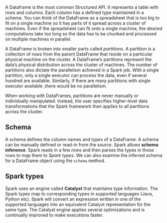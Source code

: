 A Dataframe is the most common Structured API. It represents a table with rows and columns. Each column has a defined type maintained in a schema. You can think of the DataFrame as a spreadsheet that is too big to fit on a single machine so it has parts of it spread across a cluster of machines. Even if the spreadsheet can fit onto a single machine, the desired computations take too long so the data has to be chunked and processed on multiple machines in parallel.

A DataFrame is broken into smaller parts called _partitions_. A partition is a collection of rows from the parent DataFrame that reside on a particular physical machine on the cluster. A DataFrame’s partitions represent the data’s physical distribution across the cluster of machines. The number of partitions also dictate the parallelism achieved in a Spark job. With a single partition, only a single executor can process the data, even if several hundred are available. Similarly, if there are many partitions with single executor available ,there would be no parallelism.

When working with DataFrames, partitions are never manually or individually manipulated. Instead, the user specifies higher-level data transformations that the Spark framework then applies to all partitions across the cluster.

## Schema[](app://obsidian.md/index.html#Schema)

A schema defines the column names and types of a DataFrame. A schema can be manually defined or read-in from the source. Spark allows **schema inference**. Spark reads in a few rows and then parses the types in those rows to map them to _Spark types_. We can also examine the inferred schema for a DataFrame object using the `schema` method.

## Spark types[](app://obsidian.md/index.html#Spark-types)

Spark uses an engine called **Catalyst** that maintains type information. The Spark types map to corresponding types in supported languages (Java, Python etc). Spark will convert an expression written in one of the supported languages into an equivalent Catalyst representation for the same type. The Catalyst engine applies several optimizations and is continually improved to make executions faster.